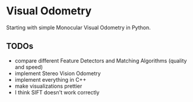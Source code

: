 # Visual Odometry
 
Starting with simple Monocular Visual Odometry in Python.

## TODOs 

* compare different Feature Detectors and Matching Algorithms (quality and speed)
* implement Stereo Vision Odometry 
* implement everything in C++
* make visualizations prettier 
* I think SIFT doesn't work correctly